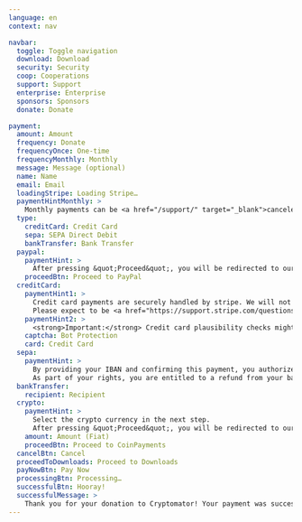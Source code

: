 ```yaml
---
language: en
context: nav

navbar:
  toggle: Toggle navigation
  download: Download
  security: Security
  coop: Cooperations
  support: Support
  enterprise: Enterprise
  sponsors: Sponsors
  donate: Donate

payment:
  amount: Amount
  frequency: Donate
  frequencyOnce: One-time
  frequencyMonthly: Monthly
  message: Message (optional)
  name: Name
  email: Email
  loadingStripe: Loading Stripe…
  paymentHintMonthly: >
    Monthly payments can be <a href="/support/" target="_blank">canceled</a> anytime.
  type:
    creditCard: Credit Card
    sepa: SEPA Direct Debit
    bankTransfer: Bank Transfer
  paypal:
    paymentHint: >
      After pressing &quot;Proceed&quot;, you will be redirected to our PayPal site.
    proceedBtn: Proceed to PayPal
  creditCard:
    paymentHint1: >
      Credit card payments are securely handled by stripe. We will not be able to see your card number or CVC.
      Please expect to be <a href="https://support.stripe.com/questions/i-have-a-charge-on-my-card-from-stripe-but-i-m-not-a-stripe-user" target="_blank">charged by Stripe</a>.
    paymentHint2: >
      <strong>Important:</strong> Credit card plausibility checks might fail when using anonymizing services such as proxies or Tor.
    captcha: Bot Protection
    card: Credit Card
  sepa:
    paymentHint: >
      By providing your IBAN and confirming this payment, you authorize Skymatic GmbH and <a href="https://stripe.com" target="_blank">Stripe</a>, our payment service provider to send instructions to your bank to debit your account and your bank to debit your account in accordance with the instructions from Skymatic GmbH and Stripe.
      As part of your rights, you are entitled to a refund from your bank under the terms and conditions of your agreement with your bank. A refund must be claimed within 8 weeks starting from the date on which your account was debited.
  bankTransfer:
    recipient: Recipient
  crypto:
    paymentHint: >
      Select the crypto currency in the next step.
      After pressing &quot;Proceed&quot;, you will be redirected to our CoinPayments site.
    amount: Amount (Fiat)
    proceedBtn: Proceed to CoinPayments
  cancelBtn: Cancel
  proceedToDownloads: Proceed to Downloads
  payNowBtn: Pay Now
  processingBtn: Processing…
  successfulBtn: Hooray!
  successfulMessage: >
    Thank you for your donation to Cryptomator! Your payment was successful and you'll get to the Downloads page in the next step. Happy crypting! :tada:
---
```

